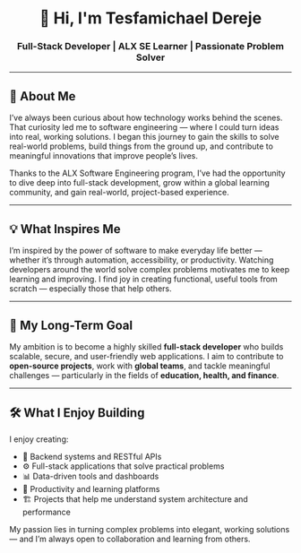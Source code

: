 <h1 align="center">👋 Hi, I'm Tesfamichael Dereje</h1>
<h3 align="center">Full-Stack Developer | ALX SE Learner | Passionate Problem Solver</h3>

---

## 🚀 About Me

I’ve always been curious about how technology works behind the scenes. That curiosity led me to software engineering — where I could turn ideas into real, working solutions. I began this journey to gain the skills to solve real-world problems, build things from the ground up, and contribute to meaningful innovations that improve people’s lives.

Thanks to the ALX Software Engineering program, I’ve had the opportunity to dive deep into full-stack development, grow within a global learning community, and gain real-world, project-based experience.

---

## 💡 What Inspires Me

I’m inspired by the power of software to make everyday life better — whether it’s through automation, accessibility, or productivity. Watching developers around the world solve complex problems motivates me to keep learning and improving. I find joy in creating functional, useful tools from scratch — especially those that help others.

---

## 🎯 My Long-Term Goal

My ambition is to become a highly skilled **full-stack developer** who builds scalable, secure, and user-friendly web applications. I aim to contribute to **open-source projects**, work with **global teams**, and tackle meaningful challenges — particularly in the fields of **education, health, and finance**.

---

## 🛠️ What I Enjoy Building

I enjoy creating:
- 🔧 Backend systems and RESTful APIs  
- ⚙️ Full-stack applications that solve practical problems  
- 📊 Data-driven tools and dashboards  
- 🧱 Productivity and learning platforms  
- 🏗️ Projects that help me understand system architecture and performance  

My passion lies in turning complex problems into elegant, working solutions — and I’m always open to collaboration and learning from others.
